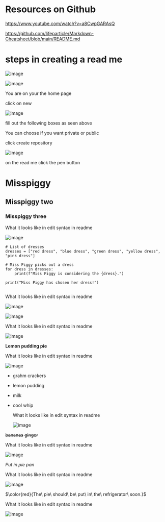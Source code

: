 # Resources on Github
https://www.youtube.com/watch?v=a8CwpGARAsQ

https://github.com/lifeparticle/Markdown-Cheatsheet/blob/main/README.md


# steps in creating a read me

![image](https://github.com/user-attachments/assets/a2eec45e-8fa4-4024-a7f5-ae49d47bc399)

![image](https://github.com/user-attachments/assets/8e0217a8-3f65-482b-849c-44709945f601)

 You are on your the home page 
 
 click on new 



![image](https://github.com/user-attachments/assets/e863253b-03b0-4ecc-a4c6-75468c21606c)

fill out the following boxes as seen above

You can choose if you want private or public

click create repository



![image](https://github.com/user-attachments/assets/a340039c-a674-486b-b771-c987712c8e32) 


on the read me click the pen button



# Misspiggy
## Misspiggy two
### Misspiggy three

What it looks like in edit syntax in readme

![image](https://github.com/user-attachments/assets/1a340321-8db2-4b0e-bb47-6da8389d1f05)



```
# List of dresses
dresses = ["red dress", "blue dress", "green dress", "yellow dress", "pink dress"]

# Miss Piggy picks out a dress
for dress in dresses:
    print(f"Miss Piggy is considering the {dress}.")
    
print("Miss Piggy has chosen her dress!")


```
What it looks like in edit syntax in readme

![image](https://github.com/user-attachments/assets/b05369f4-d998-4cc8-b7be-705fc53d8700)


![image](https://github.com/user-attachments/assets/0a8ab0d3-7729-4ae5-ad63-930f7736f3cc)

What it looks like in edit syntax in readme

![image](https://github.com/user-attachments/assets/ffd0c4ee-bdd8-44a0-a5e4-99380e501486)


**Lemon pudding pie**

What it looks like in edit syntax in readme

![image](https://github.com/user-attachments/assets/3a907026-85ca-4bec-8fc5-d8df24bd682f)


- grahm crackers
- lemon pudding
- milk
- cool whip
  
  What it looks like in edit syntax in readme
  
  ![image](https://github.com/user-attachments/assets/7713d58e-8ff0-49d4-ab46-d0029957c84d)

  
~~bananas~~
~~ginger~~

What it looks like in edit syntax in readme

![image](https://github.com/user-attachments/assets/057b8772-41a9-469c-8739-801285c8a5e4)

*Put in pie pan*

What it looks like in edit syntax in readme

![image](https://github.com/user-attachments/assets/984d49a8-e3b2-4a00-b1c2-9ed01ca90a42)


$\color{red}{The\ pie\ should\ be\ put\ in\ the\ refrigerator\ soon.}$


What it looks like in edit syntax in readme

![image](https://github.com/user-attachments/assets/4b444c00-8e9b-4739-81cd-990656a0ec2c)

